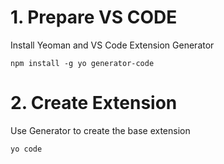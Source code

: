 # 1. Prepare VS CODE

Install Yeoman and VS Code Extension Generator
```
npm install -g yo generator-code
```

# 2. Create Extension
Use Generator to create the base extension

```
yo code
```
